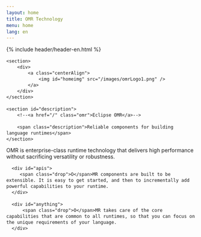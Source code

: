 ```yaml
---
layout: home
title: OMR Technology
menu: home
lang: en
---
```


[//]: # "*********************************************************************"
[//]: # "*"
[//]: # "*  Copyright IBM Corp. 2016  All Rights Reserved."
[//]: # "*"
[//]: # "*  This program and the accompanying materials are made available"
[//]: # "*  under the terms of the Eclipse Public License v1.0 and"
[//]: # "*  Apache License v2.0 which accompanies this distribution."
[//]: # "*"
[//]: # "*      The Eclipse Public License is available at"
[//]: # "*      http://www.eclipse.org/legal/epl-v10.html"
[//]: # "*"
[//]: # "*      The Apache License v2.0 is available at"
[//]: # "*      http://www.opensource.org/licenses/apache2.0.php"
[//]: # "*"
[//]: # "*  Contributors:"
[//]: # "*    <First author> - initial implementation and documentation"
[//]: # "*********************************************************************"

<section id="home-content">
    {% include header/header-en.html %}
    <div id="overlay"></div>

	<section>
		<div>
			<a class="centerAlign">
				<img id="homeimg" src="/images/omrLogo1.png" />
			</a>
		</div>
	</section>
	
    <section id="description">
        <!--<a href="/" class="omr">Eclipse OMR</a>-->

        <span class="description">Reliable components for building language runtimes</span>
    </section>

</section>

<!--<section>
	<div>
		<a class="centerAlign">
			<img id="homeimg" src="/images/jigsaw.png" />
		</a>
	</div>
</section>-->

<section id="intro">

  <div id="boxes" class="clearfix">
      <div id="web-applications">
          <span class="drop">O</span>MR is enterprise-class runtime technology that delivers high performance without sacrificing versatility or robustness.
      </div>

      <div id="apis">
         <span class="drop">O</span>MR components are built to be extensible. It is easy to get started, and then to incrementally add powerful capabilities to your runtime. 
      </div>

      <div id="anything">
          <span class="drop">O</span>MR takes care of the core capabilities that are common to all runtimes, so that you can focus on the unique requirements of your language. 
      </div>
  </div>
<br>
  <!--<div id="incubating" class="centerAlign">
		<a href="https://projects.eclipse.org/projects/technology.omr"><img src="/images/incubating.png" style="width:40px;"></a>
  </div>-->
</section>

